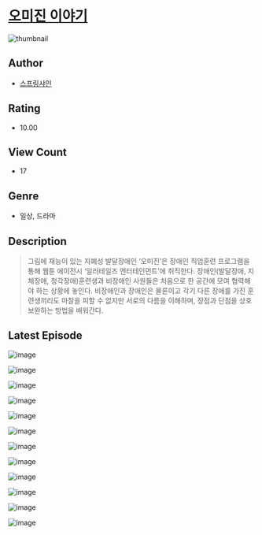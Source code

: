 # [오미진 이야기](https://comic.naver.com/challenge/list?titleId=811039)
![thumbnail](https://image-comic.pstatic.net/user_contents_data/challenge_comic/2023/05/25/359009/upload_3486967408791597155_480x623.jpeg)

## Author
- [스프링샤인](https://comic.naver.com/artistTitle?id=359009)

## Rating
- 10.00

## View Count
- 17

## Genre
- 일상, 드라마

## Description
> 그림에 재능이 있는 자폐성 발달장애인 ‘오미진’은 장애인 직업훈련 프로그램을 통해 웹툰 에이전시 ‘일러테일즈 엔터테인먼트’에 취직한다. 장애인(발달장애, 지체장애, 청각장애)훈련생과 비장애인 사원들은 처음으로 한 공간에 모여 협력해야 하는 상황에 놓인다. 비장애인과 장애인은 물론이고 각기 다른 장애를 가진 훈련생끼리도 마찰을 피할 수 없지만 서로의 다름을 이해하며, 장점과 단점을 상호보완하는 방법을 배워간다.


## Latest Episode
![image](https://image-comic.pstatic.net/user_contents_data/challenge_comic/2023/05/25/359009/upload_7077459806578423092.jpeg)

![image](https://image-comic.pstatic.net/user_contents_data/challenge_comic/2023/05/25/359009/upload_3630852811872680241.jpeg)

![image](https://image-comic.pstatic.net/user_contents_data/challenge_comic/2023/05/25/359009/upload_3990808515607410485.jpeg)

![image](https://image-comic.pstatic.net/user_contents_data/challenge_comic/2023/05/25/359009/upload_7221860881420988464.jpeg)

![image](https://image-comic.pstatic.net/user_contents_data/challenge_comic/2023/05/25/359009/upload_3763094369601676339.jpeg)

![image](https://image-comic.pstatic.net/user_contents_data/challenge_comic/2023/05/25/359009/upload_3774917224841687606.jpeg)

![image](https://image-comic.pstatic.net/user_contents_data/challenge_comic/2023/05/25/359009/upload_3977582687064110392.jpeg)

![image](https://image-comic.pstatic.net/user_contents_data/challenge_comic/2023/05/25/359009/upload_3761686772134917985.jpeg)

![image](https://image-comic.pstatic.net/user_contents_data/challenge_comic/2023/05/25/359009/upload_3833189147224465716.jpeg)

![image](https://image-comic.pstatic.net/user_contents_data/challenge_comic/2023/05/25/359009/upload_3834587910681737525.jpeg)

![image](https://image-comic.pstatic.net/user_contents_data/challenge_comic/2023/05/25/359009/upload_7076337209534853688.jpeg)

![image](https://image-comic.pstatic.net/user_contents_data/challenge_comic/2023/05/25/359009/upload_4049072756958061877.jpeg)
